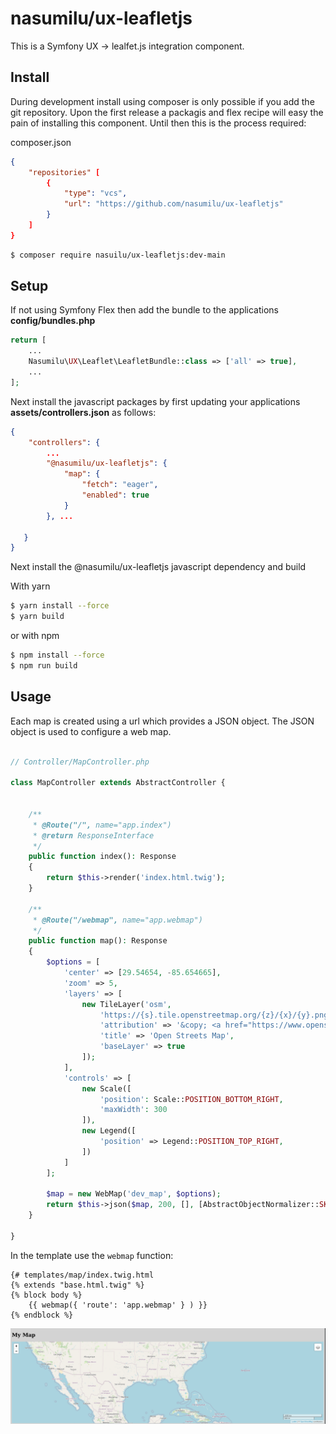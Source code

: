 # nasumilu/ux-leafletjs

This is a Symfony UX -> lealfet.js integration component.


## Install

During development install using composer is only possible if you add the git
repository. Upon the first release a packagis and flex recipe will easy the pain
of installing this component. Until then this is the process required:

composer.json
```json
{
    "repositories" [
        {
            "type": "vcs",
            "url": "https://github.com/nasumilu/ux-leafletjs"
        }
    ]
}
```


```sh
$ composer require nasuilu/ux-leafletjs:dev-main
```

## Setup

If not using Symfony Flex then add the bundle to the applications **config/bundles.php**
```php
return [
    ...
    Nasumilu\UX\Leaflet\LeafletBundle::class => ['all' => true],
    ...
];
```

Next install the javascript packages by first updating your applications 
**assets/controllers.json** as follows:
```json
{
    "controllers": {
        ...
        "@nasumilu/ux-leafletjs": {
            "map": {
                "fetch": "eager",
                "enabled": true
            }
        }, ...

   }
}

```

Next install the @nasumilu/ux-leafletjs javascript dependency and build

With yarn
```sh
$ yarn install --force
$ yarn build
```

or with npm
```sh
$ npm install --force
$ npm run build
```

## Usage

Each map is created using a url which provides a JSON object. The JSON object
is used to configure a web map.

```php

// Controller/MapController.php

class MapController extends AbstractController {


    /**
     * @Route("/", name="app.index")
     * @return ResponseInterface
     */
    public function index(): Response
    {
        return $this->render('index.html.twig');
    }

    /**
     * @Route("/webmap", name="app.webmap")
     */
    public function map(): Response 
    {
        $options = [
            'center' => [29.54654, -85.654665],
            'zoom' => 5,
            'layers' => [
                new TileLayer('osm',
                    'https://{s}.tile.openstreetmap.org/{z}/{x}/{y}.png', [
                    'attribution' => '&copy; <a href="https://www.openstreetmap.org/copyright">OpenStreetMap</a> contributors',
                    'title' => 'Open Streets Map',
                    'baseLayer' => true
                ]);
            ],
            'controls' => [
                new Scale([
                    'position': Scale::POSITION_BOTTOM_RIGHT,
                    'maxWidth': 300
                ]),
                new Legend([
                    'position' => Legend::POSITION_TOP_RIGHT,
                ])
            ]
        ];
        
        $map = new WebMap('dev_map', $options);
        return $this->json($map, 200, [], [AbstractObjectNormalizer::SKIP_NULL_VALUES => true]); 
    }

}

```

In the template use the `webmap` function:
```twig
{# templates/map/index.twig.html
{% extends "base.html.twig" %}
{% block body %}
    {{ webmap({ 'route': 'app.webmap' } ) }}
{% endblock %}
```

![Sample Webmap](./docs/images/ux-leafletjs_screenshot.png)
